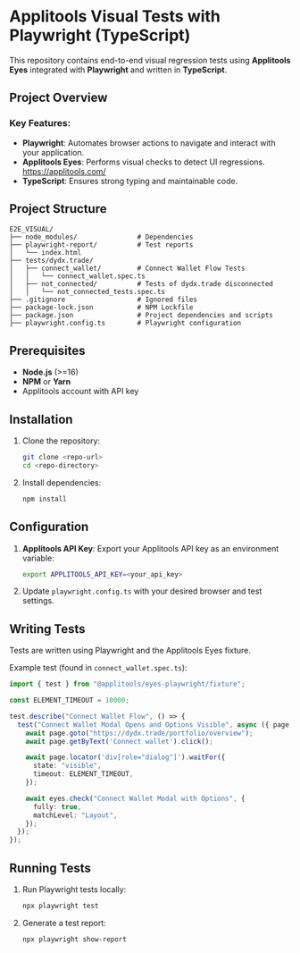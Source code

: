 # Applitools Visual Tests with Playwright (TypeScript)

This repository contains end-to-end visual regression tests using **Applitools Eyes** integrated with **Playwright** and written in **TypeScript**.

## Project Overview

### Key Features:
- **Playwright**: Automates browser actions to navigate and interact with your application.
- **Applitools Eyes**: Performs visual checks to detect UI regressions. https://applitools.com/
- **TypeScript**: Ensures strong typing and maintainable code.

## Project Structure
```
E2E_VISUAL/
├── node_modules/               # Dependencies
├── playwright-report/          # Test reports
│   └── index.html
├── tests/dydx.trade/           
│   ├── connect_wallet/         # Connect Wallet Flow Tests
│   │   └── connect_wallet.spec.ts
│   ├── not_connected/          # Tests of dydx.trade disconnected
│   │   └── not_connected_tests.spec.ts
├── .gitignore                  # Ignored files
├── package-lock.json           # NPM Lockfile
├── package.json                # Project dependencies and scripts
├── playwright.config.ts        # Playwright configuration
```

## Prerequisites
- **Node.js** (>=16)
- **NPM** or **Yarn**
- Applitools account with API key

## Installation
1. Clone the repository:
   ```bash
   git clone <repo-url>
   cd <repo-directory>
   ```
2. Install dependencies:
   ```bash
   npm install
   ```

## Configuration
1. **Applitools API Key**: Export your Applitools API key as an environment variable:
   ```bash
   export APPLITOOLS_API_KEY=<your_api_key>
   ```

2. Update `playwright.config.ts` with your desired browser and test settings.

## Writing Tests
Tests are written using Playwright and the Applitools Eyes fixture.

Example test (found in `connect_wallet.spec.ts`):

```typescript
import { test } from "@applitools/eyes-playwright/fixture";

const ELEMENT_TIMEOUT = 10000;

test.describe("Connect Wallet Flow", () => {
  test("Connect Wallet Modal Opens and Options Visible", async ({ page, eyes }) => {
    await page.goto("https://dydx.trade/portfolio/overview");
    await page.getByText('Connect wallet').click();

    await page.locator('div[role="dialog"]').waitFor({
      state: "visible",
      timeout: ELEMENT_TIMEOUT,
    });

    await eyes.check("Connect Wallet Modal with Options", {
      fully: true,
      matchLevel: "Layout",
    });
  });
});
```

## Running Tests
1. Run Playwright tests locally:
   ```bash
   npx playwright test
   ```
2. Generate a test report:
   ```bash
   npx playwright show-report
   ```